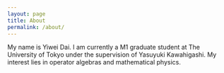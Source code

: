 ```yaml
---
layout: page
title: About
permalink: /about/
---
```


My name is Yiwei Dai. I am currently a M1 graduate student at The University of Tokyo under the supervision of Yasuyuki Kawahigashi. My interest lies in operator algebras and mathematical physics.
